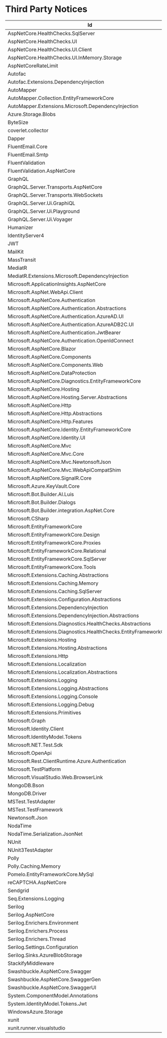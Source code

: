 # Third Party Notices

|Id|LicenseUrl|
|--- |--- |
|AspNetCore.HealthChecks.SqlServer|https://licenses.nuget.org/Apache-2.0|
|AspNetCore.HealthChecks.UI|https://licenses.nuget.org/Apache-2.0|
|AspNetCore.HealthChecks.UI.Client|https://licenses.nuget.org/Apache-2.0|
|AspNetCore.HealthChecks.UI.InMemory.Storage|https://licenses.nuget.org/Apache-2.0|
|AspNetCoreRateLimit||
|Autofac|https://licenses.nuget.org/MIT|
|Autofac.Extensions.DependencyInjection|https://licenses.nuget.org/MIT|
|AutoMapper|https://licenses.nuget.org/MIT|
|AutoMapper.Collection.EntityFrameworkCore|https://licenses.nuget.org/MIT|
|AutoMapper.Extensions.Microsoft.DependencyInjection|https://licenses.nuget.org/MIT|
|Azure.Storage.Blobs|https://licenses.nuget.org/MIT|
|ByteSize||
|coverlet.collector|https://licenses.nuget.org/MIT|
|Dapper|https://licenses.nuget.org/Apache-2.0|
|FluentEmail.Core|https://licenses.nuget.org/MIT|
|FluentEmail.Smtp|https://licenses.nuget.org/MIT|
|FluentValidation|https://licenses.nuget.org/Apache-2.0|
|FluentValidation.AspNetCore|https://licenses.nuget.org/Apache-2.0|
|GraphQL|https://licenses.nuget.org/MIT|
|GraphQL.Server.Transports.AspNetCore|https://licenses.nuget.org/MIT|
|GraphQL.Server.Transports.WebSockets|https://licenses.nuget.org/MIT|
|GraphQL.Server.Ui.GraphiQL|https://licenses.nuget.org/MIT|
|GraphQL.Server.Ui.Playground|https://licenses.nuget.org/MIT|
|GraphQL.Server.Ui.Voyager|https://licenses.nuget.org/MIT|
|Humanizer|https://licenses.nuget.org/MIT|
|IdentityServer4|https://licenses.nuget.org/Apache-2.0|
|JWT||
|MailKit|https://licenses.nuget.org/MIT|
|MassTransit|https://licenses.nuget.org/Apache-2.0|
|MediatR|https://licenses.nuget.org/Apache-2.0|
|MediatR.Extensions.Microsoft.DependencyInjection|https://licenses.nuget.org/Apache-2.0|
|Microsoft.ApplicationInsights.AspNetCore|https://licenses.nuget.org/MIT|
|Microsoft.AspNet.WebApi.Client|http://www.microsoft.com/web/webpi/eula/net_library_eula_ENU.htm|
|Microsoft.AspNetCore.Authentication||
|Microsoft.AspNetCore.Authentication.Abstractions||
|Microsoft.AspNetCore.Authentication.AzureAD.UI|https://licenses.nuget.org/Apache-2.0|
|Microsoft.AspNetCore.Authentication.AzureADB2C.UI|https://licenses.nuget.org/Apache-2.0|
|Microsoft.AspNetCore.Authentication.JwtBearer|https://licenses.nuget.org/Apache-2.0|
|Microsoft.AspNetCore.Authentication.OpenIdConnect|https://licenses.nuget.org/Apache-2.0|
|Microsoft.AspNetCore.Blazor|https://raw.githubusercontent.com/aspnet/Home/2.0.0/LICENSE.txt|
|Microsoft.AspNetCore.Components|https://licenses.nuget.org/Apache-2.0|
|Microsoft.AspNetCore.Components.Web|https://licenses.nuget.org/Apache-2.0|
|Microsoft.AspNetCore.DataProtection|https://licenses.nuget.org/Apache-2.0|
|Microsoft.AspNetCore.Diagnostics.EntityFrameworkCore|https://licenses.nuget.org/Apache-2.0|
|Microsoft.AspNetCore.Hosting|https://raw.githubusercontent.com/aspnet/AspNetCore/2.0.0/LICENSE.txt|
|Microsoft.AspNetCore.Hosting.Server.Abstractions||
|Microsoft.AspNetCore.Http|https://raw.githubusercontent.com/aspnet/AspNetCore/2.0.0/LICENSE.txt|
|Microsoft.AspNetCore.Http.Abstractions||
|Microsoft.AspNetCore.Http.Features|https://licenses.nuget.org/Apache-2.0|
|Microsoft.AspNetCore.Identity.EntityFrameworkCore|https://licenses.nuget.org/Apache-2.0|
|Microsoft.AspNetCore.Identity.UI|https://licenses.nuget.org/Apache-2.0|
|Microsoft.AspNetCore.Mvc||
|Microsoft.AspNetCore.Mvc.Core|https://raw.githubusercontent.com/aspnet/AspNetCore/2.0.0/LICENSE.txt|
|Microsoft.AspNetCore.Mvc.NewtonsoftJson|https://licenses.nuget.org/Apache-2.0|
|Microsoft.AspNetCore.Mvc.WebApiCompatShim|https://raw.githubusercontent.com/aspnet/AspNetCore/2.0.0/LICENSE.txt|
|Microsoft.AspNetCore.SignalR.Core||
|Microsoft.Azure.KeyVault.Core|https://licenses.nuget.org/MIT|
|Microsoft.Bot.Builder.AI.Luis|https://github.com/Microsoft/BotBuilder/blob/master/LICENSE|
|Microsoft.Bot.Builder.Dialogs|https://github.com/Microsoft/BotBuilder/blob/master/LICENSE|
|Microsoft.Bot.Builder.integration.AspNet.Core|https://github.com/Microsoft/BotBuilder/blob/master/LICENSE|
|Microsoft.CSharp|https://licenses.nuget.org/MIT|
|Microsoft.EntityFrameworkCore|https://licenses.nuget.org/Apache-2.0|
|Microsoft.EntityFrameworkCore.Design|https://licenses.nuget.org/Apache-2.0|
|Microsoft.EntityFrameworkCore.Proxies|https://licenses.nuget.org/Apache-2.0|
|Microsoft.EntityFrameworkCore.Relational|https://licenses.nuget.org/Apache-2.0|
|Microsoft.EntityFrameworkCore.SqlServer|https://licenses.nuget.org/Apache-2.0|
|Microsoft.EntityFrameworkCore.Tools|https://licenses.nuget.org/Apache-2.0|
|Microsoft.Extensions.Caching.Abstractions|https://licenses.nuget.org/MIT|
|Microsoft.Extensions.Caching.Memory|https://licenses.nuget.org/MIT|
|Microsoft.Extensions.Caching.SqlServer|https://licenses.nuget.org/MIT|
|Microsoft.Extensions.Configuration.Abstractions|https://licenses.nuget.org/MIT|
|Microsoft.Extensions.DependencyInjection|https://licenses.nuget.org/MIT|
|Microsoft.Extensions.DependencyInjection.Abstractions|https://licenses.nuget.org/MIT|
|Microsoft.Extensions.Diagnostics.HealthChecks.Abstractions|https://licenses.nuget.org/Apache-2.0|
|Microsoft.Extensions.Diagnostics.HealthChecks.EntityFrameworkCore|https://licenses.nuget.org/Apache-2.0|
|Microsoft.Extensions.Hosting|https://licenses.nuget.org/MIT|
|Microsoft.Extensions.Hosting.Abstractions|https://licenses.nuget.org/MIT|
|Microsoft.Extensions.Http|https://licenses.nuget.org/MIT|
|Microsoft.Extensions.Localization|https://licenses.nuget.org/Apache-2.0|
|Microsoft.Extensions.Localization.Abstractions|https://licenses.nuget.org/Apache-2.0|
|Microsoft.Extensions.Logging|https://licenses.nuget.org/MIT|
|Microsoft.Extensions.Logging.Abstractions|https://licenses.nuget.org/MIT|
|Microsoft.Extensions.Logging.Console|https://licenses.nuget.org/MIT|
|Microsoft.Extensions.Logging.Debug|https://licenses.nuget.org/MIT|
|Microsoft.Extensions.Primitives|https://licenses.nuget.org/MIT|
|Microsoft.Graph|https://aka.ms/deprecateLicenseUrl|
|Microsoft.Identity.Client|https://licenses.nuget.org/MIT|
|Microsoft.IdentityModel.Tokens|https://licenses.nuget.org/MIT|
|Microsoft.NET.Test.Sdk|http://www.microsoft.com/web/webpi/eula/net_library_eula_enu.htm|
|Microsoft.OpenApi|https://raw.githubusercontent.com/Microsoft/OpenAPI.NET/master/LICENSE|
|Microsoft.Rest.ClientRuntime.Azure.Authentication|https://raw.githubusercontent.com/Microsoft/dotnet/master/LICENSE|
|Microsoft.TestPlatform|https://www.visualstudio.com/microsoft-visual-studio-test-platform|
|Microsoft.VisualStudio.Web.BrowserLink||
|MongoDB.Bson|https://aka.ms/deprecateLicenseUrl|
|MongoDB.Driver|https://aka.ms/deprecateLicenseUrl|
|MSTest.TestAdapter|https://aka.ms/deprecateLicenseUrl|
|MSTest.TestFramework|https://aka.ms/deprecateLicenseUrl|
|Newtonsoft.Json|https://licenses.nuget.org/MIT|
|NodaTime|https://licenses.nuget.org/Apache-2.0|
|NodaTime.Serialization.JsonNet|https://licenses.nuget.org/Apache-2.0|
|NUnit||
|NUnit3TestAdapter|https://aka.ms/deprecateLicenseUrl|
|Polly|https://licenses.nuget.org/BSD-3-Clause|
|Polly.Caching.Memory|https://licenses.nuget.org/BSD-3-Clause|
|Pomelo.EntityFrameworkCore.MySql|https://licenses.nuget.org/MIT|
|reCAPTCHA.AspNetCore|https://aka.ms/deprecateLicenseUrl|
|Sendgrid|https://licenses.nuget.org/MIT|
|Seq.Extensions.Logging|https://licenses.nuget.org/Apache-2.0|
|Serilog|https://licenses.nuget.org/Apache-2.0|
|Serilog.AspNetCore|https://licenses.nuget.org/Apache-2.0|
|Serilog.Enrichers.Environment|http://www.apache.org/licenses/LICENSE-2.0|
|Serilog.Enrichers.Process|http://www.apache.org/licenses/LICENSE-2.0|
|Serilog.Enrichers.Thread|http://www.apache.org/licenses/LICENSE-2.0|
|Serilog.Settings.Configuration|https://licenses.nuget.org/Apache-2.0|
|Serilog.Sinks.AzureBlobStorage|https://aka.ms/deprecateLicenseUrl|
|StackifyMiddleware||
|Swashbuckle.AspNetCore.Swagger|https://licenses.nuget.org/MIT|
|Swashbuckle.AspNetCore.SwaggerGen|https://licenses.nuget.org/MIT|
|Swashbuckle.AspNetCore.SwaggerUI|https://licenses.nuget.org/MIT|
|System.ComponentModel.Annotations|https://licenses.nuget.org/MIT|
|System.IdentityModel.Tokens.Jwt|https://licenses.nuget.org/MIT|
|WindowsAzure.Storage|https://github.com/Azure/azure-storage-net/blob/master/LICENSE.txt|
|xunit|https://raw.githubusercontent.com/xunit/xunit/master/license.txt|
|xunit.runner.visualstudio|https://licenses.nuget.org/MIT|
